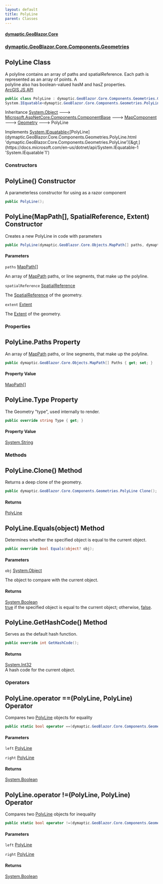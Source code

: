 ```yaml
---
layout: default
title: PolyLine
parent: Classes
---
```

#### [dymaptic.GeoBlazor.Core](index.html 'index')
### [dymaptic.GeoBlazor.Core.Components.Geometries](index.html#dymaptic.GeoBlazor.Core.Components.Geometries 'dymaptic.GeoBlazor.Core.Components.Geometries')

## PolyLine Class

A polyline contains an array of paths and spatialReference. Each path is represented as an array of points. A  
polyline also has boolean-valued hasM and hasZ properties.  
<a target="_blank" href="https://developers.arcgis.com/javascript/latest/api-reference/esri-geometry-Polyline.html">ArcGIS JS API</a>

```csharp
public class PolyLine : dymaptic.GeoBlazor.Core.Components.Geometries.Geometry,
System.IEquatable<dymaptic.GeoBlazor.Core.Components.Geometries.PolyLine>
```

Inheritance [System.Object](https://docs.microsoft.com/en-us/dotnet/api/System.Object 'System.Object') &#129106; [Microsoft.AspNetCore.Components.ComponentBase](https://docs.microsoft.com/en-us/dotnet/api/Microsoft.AspNetCore.Components.ComponentBase 'Microsoft.AspNetCore.Components.ComponentBase') &#129106; [MapComponent](dymaptic.GeoBlazor.Core.Components.MapComponent.html 'dymaptic.GeoBlazor.Core.Components.MapComponent') &#129106; [Geometry](dymaptic.GeoBlazor.Core.Components.Geometries.Geometry.html 'dymaptic.GeoBlazor.Core.Components.Geometries.Geometry') &#129106; PolyLine

Implements [System.IEquatable&lt;](https://docs.microsoft.com/en-us/dotnet/api/System.IEquatable-1 'System.IEquatable`1')[PolyLine](dymaptic.GeoBlazor.Core.Components.Geometries.PolyLine.html 'dymaptic.GeoBlazor.Core.Components.Geometries.PolyLine')[&gt;](https://docs.microsoft.com/en-us/dotnet/api/System.IEquatable-1 'System.IEquatable`1')
### Constructors

<a name='dymaptic.GeoBlazor.Core.Components.Geometries.PolyLine.PolyLine()'></a>

## PolyLine() Constructor

A parameterless constructor for using as a razor component

```csharp
public PolyLine();
```

<a name='dymaptic.GeoBlazor.Core.Components.Geometries.PolyLine.PolyLine(dymaptic.GeoBlazor.Core.Objects.MapPath[],dymaptic.GeoBlazor.Core.Components.Geometries.SpatialReference,dymaptic.GeoBlazor.Core.Components.Geometries.Extent)'></a>

## PolyLine(MapPath[], SpatialReference, Extent) Constructor

Creates a new PolyLine in code with parameters

```csharp
public PolyLine(dymaptic.GeoBlazor.Core.Objects.MapPath[] paths, dymaptic.GeoBlazor.Core.Components.Geometries.SpatialReference? spatialReference=null, dymaptic.GeoBlazor.Core.Components.Geometries.Extent? extent=null);
```
#### Parameters

<a name='dymaptic.GeoBlazor.Core.Components.Geometries.PolyLine.PolyLine(dymaptic.GeoBlazor.Core.Objects.MapPath[],dymaptic.GeoBlazor.Core.Components.Geometries.SpatialReference,dymaptic.GeoBlazor.Core.Components.Geometries.Extent).paths'></a>

`paths` [MapPath](dymaptic.GeoBlazor.Core.Objects.MapPath.html 'dymaptic.GeoBlazor.Core.Objects.MapPath')[[]](https://docs.microsoft.com/en-us/dotnet/api/System.Array 'System.Array')

An array of [MapPath](dymaptic.GeoBlazor.Core.Objects.MapPath.html 'dymaptic.GeoBlazor.Core.Objects.MapPath') paths, or line segments, that make up the polyline.

<a name='dymaptic.GeoBlazor.Core.Components.Geometries.PolyLine.PolyLine(dymaptic.GeoBlazor.Core.Objects.MapPath[],dymaptic.GeoBlazor.Core.Components.Geometries.SpatialReference,dymaptic.GeoBlazor.Core.Components.Geometries.Extent).spatialReference'></a>

`spatialReference` [SpatialReference](dymaptic.GeoBlazor.Core.Components.Geometries.SpatialReference.html 'dymaptic.GeoBlazor.Core.Components.Geometries.SpatialReference')

The [SpatialReference](dymaptic.GeoBlazor.Core.Components.Geometries.SpatialReference.html 'dymaptic.GeoBlazor.Core.Components.Geometries.SpatialReference') of the geometry.

<a name='dymaptic.GeoBlazor.Core.Components.Geometries.PolyLine.PolyLine(dymaptic.GeoBlazor.Core.Objects.MapPath[],dymaptic.GeoBlazor.Core.Components.Geometries.SpatialReference,dymaptic.GeoBlazor.Core.Components.Geometries.Extent).extent'></a>

`extent` [Extent](dymaptic.GeoBlazor.Core.Components.Geometries.Extent.html 'dymaptic.GeoBlazor.Core.Components.Geometries.Extent')

The [Extent](dymaptic.GeoBlazor.Core.Components.Geometries.Extent.html 'dymaptic.GeoBlazor.Core.Components.Geometries.Extent') of the geometry.
### Properties

<a name='dymaptic.GeoBlazor.Core.Components.Geometries.PolyLine.Paths'></a>

## PolyLine.Paths Property

An array of [MapPath](dymaptic.GeoBlazor.Core.Objects.MapPath.html 'dymaptic.GeoBlazor.Core.Objects.MapPath') paths, or line segments, that make up the polyline.

```csharp
public dymaptic.GeoBlazor.Core.Objects.MapPath[] Paths { get; set; }
```

#### Property Value
[MapPath](dymaptic.GeoBlazor.Core.Objects.MapPath.html 'dymaptic.GeoBlazor.Core.Objects.MapPath')[[]](https://docs.microsoft.com/en-us/dotnet/api/System.Array 'System.Array')

<a name='dymaptic.GeoBlazor.Core.Components.Geometries.PolyLine.Type'></a>

## PolyLine.Type Property

The Geometry "type", used internally to render.

```csharp
public override string Type { get; }
```

#### Property Value
[System.String](https://docs.microsoft.com/en-us/dotnet/api/System.String 'System.String')
### Methods

<a name='dymaptic.GeoBlazor.Core.Components.Geometries.PolyLine.Clone()'></a>

## PolyLine.Clone() Method

Returns a deep clone of the geometry.

```csharp
public dymaptic.GeoBlazor.Core.Components.Geometries.PolyLine Clone();
```

#### Returns
[PolyLine](dymaptic.GeoBlazor.Core.Components.Geometries.PolyLine.html 'dymaptic.GeoBlazor.Core.Components.Geometries.PolyLine')

<a name='dymaptic.GeoBlazor.Core.Components.Geometries.PolyLine.Equals(object)'></a>

## PolyLine.Equals(object) Method

Determines whether the specified object is equal to the current object.

```csharp
public override bool Equals(object? obj);
```
#### Parameters

<a name='dymaptic.GeoBlazor.Core.Components.Geometries.PolyLine.Equals(object).obj'></a>

`obj` [System.Object](https://docs.microsoft.com/en-us/dotnet/api/System.Object 'System.Object')

The object to compare with the current object.

#### Returns
[System.Boolean](https://docs.microsoft.com/en-us/dotnet/api/System.Boolean 'System.Boolean')  
[true](https://docs.microsoft.com/en-us/dotnet/csharp/language-reference/builtin-types/bool 'https://docs.microsoft.com/en-us/dotnet/csharp/language-reference/builtin-types/bool') if the specified object  is equal to the current object; otherwise, [false](https://docs.microsoft.com/en-us/dotnet/csharp/language-reference/builtin-types/bool 'https://docs.microsoft.com/en-us/dotnet/csharp/language-reference/builtin-types/bool').

<a name='dymaptic.GeoBlazor.Core.Components.Geometries.PolyLine.GetHashCode()'></a>

## PolyLine.GetHashCode() Method

Serves as the default hash function.

```csharp
public override int GetHashCode();
```

#### Returns
[System.Int32](https://docs.microsoft.com/en-us/dotnet/api/System.Int32 'System.Int32')  
A hash code for the current object.
### Operators

<a name='dymaptic.GeoBlazor.Core.Components.Geometries.PolyLine.op_Equality(dymaptic.GeoBlazor.Core.Components.Geometries.PolyLine,dymaptic.GeoBlazor.Core.Components.Geometries.PolyLine)'></a>

## PolyLine.operator ==(PolyLine, PolyLine) Operator

Compares two [PolyLine](dymaptic.GeoBlazor.Core.Components.Geometries.PolyLine.html 'dymaptic.GeoBlazor.Core.Components.Geometries.PolyLine') objects for equality

```csharp
public static bool operator ==(dymaptic.GeoBlazor.Core.Components.Geometries.PolyLine? left, dymaptic.GeoBlazor.Core.Components.Geometries.PolyLine? right);
```
#### Parameters

<a name='dymaptic.GeoBlazor.Core.Components.Geometries.PolyLine.op_Equality(dymaptic.GeoBlazor.Core.Components.Geometries.PolyLine,dymaptic.GeoBlazor.Core.Components.Geometries.PolyLine).left'></a>

`left` [PolyLine](dymaptic.GeoBlazor.Core.Components.Geometries.PolyLine.html 'dymaptic.GeoBlazor.Core.Components.Geometries.PolyLine')

<a name='dymaptic.GeoBlazor.Core.Components.Geometries.PolyLine.op_Equality(dymaptic.GeoBlazor.Core.Components.Geometries.PolyLine,dymaptic.GeoBlazor.Core.Components.Geometries.PolyLine).right'></a>

`right` [PolyLine](dymaptic.GeoBlazor.Core.Components.Geometries.PolyLine.html 'dymaptic.GeoBlazor.Core.Components.Geometries.PolyLine')

#### Returns
[System.Boolean](https://docs.microsoft.com/en-us/dotnet/api/System.Boolean 'System.Boolean')

<a name='dymaptic.GeoBlazor.Core.Components.Geometries.PolyLine.op_Inequality(dymaptic.GeoBlazor.Core.Components.Geometries.PolyLine,dymaptic.GeoBlazor.Core.Components.Geometries.PolyLine)'></a>

## PolyLine.operator !=(PolyLine, PolyLine) Operator

Compares two [PolyLine](dymaptic.GeoBlazor.Core.Components.Geometries.PolyLine.html 'dymaptic.GeoBlazor.Core.Components.Geometries.PolyLine') objects for inequality

```csharp
public static bool operator !=(dymaptic.GeoBlazor.Core.Components.Geometries.PolyLine? left, dymaptic.GeoBlazor.Core.Components.Geometries.PolyLine? right);
```
#### Parameters

<a name='dymaptic.GeoBlazor.Core.Components.Geometries.PolyLine.op_Inequality(dymaptic.GeoBlazor.Core.Components.Geometries.PolyLine,dymaptic.GeoBlazor.Core.Components.Geometries.PolyLine).left'></a>

`left` [PolyLine](dymaptic.GeoBlazor.Core.Components.Geometries.PolyLine.html 'dymaptic.GeoBlazor.Core.Components.Geometries.PolyLine')

<a name='dymaptic.GeoBlazor.Core.Components.Geometries.PolyLine.op_Inequality(dymaptic.GeoBlazor.Core.Components.Geometries.PolyLine,dymaptic.GeoBlazor.Core.Components.Geometries.PolyLine).right'></a>

`right` [PolyLine](dymaptic.GeoBlazor.Core.Components.Geometries.PolyLine.html 'dymaptic.GeoBlazor.Core.Components.Geometries.PolyLine')

#### Returns
[System.Boolean](https://docs.microsoft.com/en-us/dotnet/api/System.Boolean 'System.Boolean')
